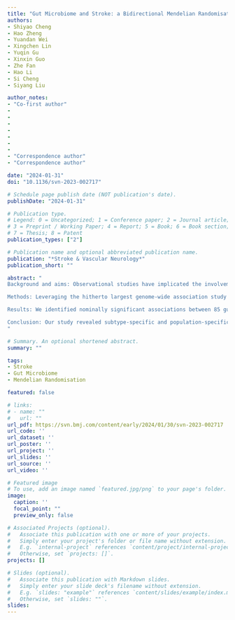 ```yaml
---
title: "Gut Microbiome and Stroke: a Bidirectional Mendelian Randomisation Study in East Asian and European Populations"
authors:
- Shiyao Cheng
- Hao Zheng
- Yuandan Wei
- Xingchen Lin
- Yuqin Gu
- Xinxin Guo
- Zhe Fan
- Hao Li
- Si Cheng
- Siyang Liu

author_notes:
- "Co-first author"
-
-
-
-
-
-
-
- "Correspondence author"
- "Correspondence author"

date: "2024-01-31"
doi: "10.1136/svn-2023-002717"

# Schedule page publish date (NOT publication's date).
publishDate: "2024-01-31"

# Publication type.
# Legend: 0 = Uncategorized; 1 = Conference paper; 2 = Journal article;
# 3 = Preprint / Working Paper; 4 = Report; 5 = Book; 6 = Book section;
# 7 = Thesis; 8 = Patent
publication_types: ["2"]

# Publication name and optional abbreviated publication name.
publication: "*Stroke & Vascular Neurology*"
publication_short: ""

abstract: "
Background and aims: Observational studies have implicated the involvement of gut microbiome in stroke development. Conversely, stroke may disrupt the gut microbiome balance, potentially causing systemic infections exacerbated brain infarction. However, the causal relationship remains controversial or unknown. To investigate bidirectional causality and potential ethnic differences, we conducted a bidirectional two-sample Mendelian randomisation (MR) study in both East Asian (EAS) and European (EU) populations.

Methods: Leveraging the hitherto largest genome-wide association study (GWAS) summary data from the MiBioGen Consortium (n=18 340, EU) and BGI (n=2524, EAS) for the gut microbiome, stroke GWAS data from the GIGASTROKE Consortium(264 655 EAS and 1 308 460 EU), we conducted bidirectional MR and sensitivity analyses separately for the EAS and EU population.

Results: We identified nominally significant associations between 85 gut microbiomes taxa in EAS and 64 gut microbiomes taxa in EU with stroke or its subtypes. Following multiple testing, we observed that genetically determined 1 SD increase in the relative abundance of species Bacteroides pectinophilus decreased the risk of cardioembolic stroke onset by 28% (OR 0.72 (95% CI 0.62 to 0.84); p=4.22e-5), and that genetically determined 1 SD increase in class Negativicutes resulted in a 0.76% risk increase in small vessel stroke in EAS. No significant causal association was identified in the EU population and the reverse MR analysis.

Conclusion: Our study revealed subtype-specific and population-specific causal associations between gut microbiome and stroke risk among EAS and EU populations. The identified causality holds promise for developing a new stroke prevention strategy, warrants further mechanistic validation and necessitates clinical trial studies.
"

# Summary. An optional shortened abstract.
summary: ""

tags:
- Stroke
- Gut Microbiome
- Mendelian Randomisation

featured: false

# links:
# - name: ""
#   url: ""
url_pdf: https://svn.bmj.com/content/early/2024/01/30/svn-2023-002717
url_code: ''
url_dataset: ''
url_poster: ''
url_project: ''
url_slides: ''
url_source: ''
url_video: ''

# Featured image
# To use, add an image named `featured.jpg/png` to your page's folder. 
image:
  caption: ''
  focal_point: ""
  preview_only: false

# Associated Projects (optional).
#   Associate this publication with one or more of your projects.
#   Simply enter your project's folder or file name without extension.
#   E.g. `internal-project` references `content/project/internal-project/index.md`.
#   Otherwise, set `projects: []`.
projects: []

# Slides (optional).
#   Associate this publication with Markdown slides.
#   Simply enter your slide deck's filename without extension.
#   E.g. `slides: "example"` references `content/slides/example/index.md`.
#   Otherwise, set `slides: ""`.
slides:
---
```


